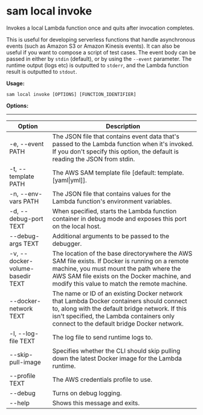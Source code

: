 # sam local invoke<a name="sam-cli-command-reference-sam-local-invoke"></a>

Invokes a local Lambda function once and quits after invocation completes\.

This is useful for developing serverless functions that handle asynchronous events \(such as Amazon S3 or Amazon Kinesis events\)\. It can also be useful if you want to compose a script of test cases\. The event body can be passed in either by `stdin` \(default\), or by using the `--event` parameter\. The runtime output \(logs etc\) is outputted to `stderr`, and the Lambda function result is outputted to `stdout`\.

**Usage:**

```
sam local invoke [OPTIONS] [FUNCTION_IDENTIFIER]
```

**Options:**


****  

| Option | Description | 
| --- | --- | 
| \-e, \-\-event PATH | The JSON file that contains event data that's passed to the Lambda function when it's invoked\. If you don't specify this option, the default is reading the JSON from stdin\. | 
| \-t, \-\-template PATH | The AWS SAM template file \[default: template\.\[yaml\|yml\]\]\. | 
| \-n, \-\-env\-vars PATH | The JSON file that contains values for the Lambda function's environment variables\. | 
| \-d, \-\-debug\-port TEXT | When specified, starts the Lambda function container in debug mode and exposes this port on the local host\. | 
| \-\-debug\-args TEXT | Additional arguments to be passed to the debugger\. | 
| \-v, \-\-docker\-volume\-basedir TEXT | The location of the base directorywhere the AWS SAM file exists\. If Docker is running on a remote machine, you must mount the path where the AWS SAM file exists on the Docker machine, and modify this value to match the remote machine\. | 
| \-\-docker\-network TEXT | The name or ID of an existing Docker network that Lambda Docker containers should connect to, along with the default bridge network\. If this isn't specified, the Lambda containers only connect to the default bridge Docker network\. | 
| \-l, \-\-log\-file TEXT | The log file to send runtime logs to\. | 
| \-\-skip\-pull\-image | Specifies whether the CLI should skip pulling down the latest Docker image for the Lambda runtime\. | 
| \-\-profile TEXT | The AWS credentials profile to use\. | 
| \-\-debug | Turns on debug logging\. | 
| \-\-help | Shows this message and exits\. | 